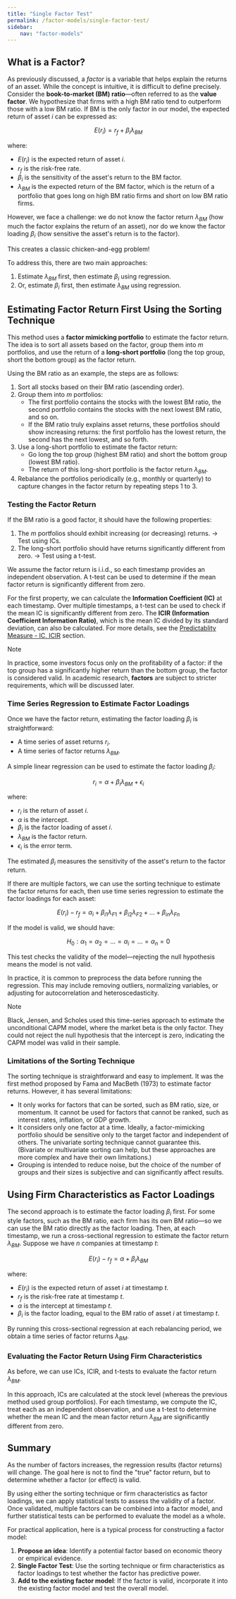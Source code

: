 ```yaml
---
title: "Single Factor Test"
permalink: /factor-models/single-factor-test/
sidebar:
    nav: "factor-models"
---
```


## What is a Factor?

As previously discussed, a *factor* is a variable that helps explain the returns of an asset. While the concept is intuitive, it is difficult to define precisely. Consider the **book-to-market (BM) ratio**—often referred to as the **value factor**. We hypothesize that firms with a high BM ratio tend to outperform those with a low BM ratio. If BM is the only factor in our model, the expected return of asset $i$ can be expressed as:

$$
E(r_i) = r_f + \beta_{i} \lambda_{BM}
$$

where:

- $E(r_i)$ is the expected return of asset $i$.
- $r_f$ is the risk-free rate.
- $\beta_{i}$ is the sensitivity of the asset's return to the BM factor.
- $\lambda_{BM}$ is the expected return of the BM factor, which is the return of a portfolio that goes long on high BM ratio firms and short on low BM ratio firms.

However, we face a challenge: we do not know the factor return $\lambda_{BM}$ (how much the factor explains the return of an asset), nor do we know the factor loading $\beta_{i}$ (how sensitive the asset's return is to the factor).

This creates a classic chicken-and-egg problem!

To address this, there are two main approaches:

1. Estimate $\lambda_{BM}$ first, then estimate $\beta_{i}$ using regression.
2. Or, estimate $\beta_{i}$ first, then estimate $\lambda_{BM}$ using regression.

## Estimating Factor Return First Using the Sorting Technique

This method uses a **factor mimicking portfolio** to estimate the factor return. The idea is to sort all assets based on the factor, group them into $m$ portfolios, and use the return of a **long-short portfolio** (long the top group, short the bottom group) as the factor return.

Using the BM ratio as an example, the steps are as follows:

1. Sort all stocks based on their BM ratio (ascending order).
2. Group them into $m$ portfolios:
    - The first portfolio contains the stocks with the lowest BM ratio, the second portfolio contains the stocks with the next lowest BM ratio, and so on.
    - If the BM ratio truly explains asset returns, these portfolios should show increasing returns: the first portfolio has the lowest return, the second has the next lowest, and so forth.
3. Use a long-short portfolio to estimate the factor return:
    - Go long the top group (highest BM ratio) and short the bottom group (lowest BM ratio).
    - The return of this long-short portfolio is the factor return $\lambda_{BM}$.
4. Rebalance the portfolios periodically (e.g., monthly or quarterly) to capture changes in the factor return by repeating steps 1 to 3.

### Testing the Factor Return

If the BM ratio is a good factor, it should have the following properties:

1. The $m$ portfolios should exhibit increasing (or decreasing) returns. → Test using ICs.
2. The long-short portfolio should have returns significantly different from zero. → Test using a t-test.

We assume the factor return is i.i.d., so each timestamp provides an independent observation. A t-test can be used to determine if the mean factor return is significantly different from zero.

For the first property, we can calculate the **Information Coefficient (IC)** at each timestamp. Over multiple timestamps, a t-test can be used to check if the mean IC is significantly different from zero. The **ICIR (Information Coefficient Information Ratio)**, which is the mean IC divided by its standard deviation, can also be calculated. For more details, see the [Predictablity Measure - IC, ICIR](https://bagelquant.com/predictability-measure/) section.

>[!NOTE]
>In practice, some investors focus only on the profitability of a factor: if the top group has a significantly higher return than the bottom group, the factor is considered valid. In academic research, **factors** are subject to stricter requirements, which will be discussed later.

### Time Series Regression to Estimate Factor Loadings

Once we have the factor return, estimating the factor loading $\beta_{i}$ is straightforward:

- A time series of asset returns $r_i$.
- A time series of factor returns $\lambda_{BM}$.

A simple linear regression can be used to estimate the factor loading $\beta_{i}$:

$$
r_i = \alpha + \beta_{i} \lambda_{BM} + \epsilon_i
$$

where:

- $r_i$ is the return of asset $i$.
- $\alpha$ is the intercept.
- $\beta_{i}$ is the factor loading of asset $i$.
- $\lambda_{BM}$ is the factor return.
- $\epsilon_i$ is the error term.

The estimated $\beta_{i}$ measures the sensitivity of the asset's return to the factor return.

If there are multiple factors, we can use the sorting technique to estimate the factor returns for each, then use time series regression to estimate the factor loadings for each asset:

$$
E(r_i) - r_f = \alpha_i + \beta_{i1} \lambda_{F1} + \beta_{i2} \lambda_{F2} + ... + \beta_{in} \lambda_{Fn}
$$

If the model is valid, we should have:

$$
H_0: \alpha_1 = \alpha_2 = ... = \alpha_i = ... = \alpha_n = 0
$$

This test checks the validity of the model—rejecting the null hypothesis means the model is not valid.

In practice, it is common to preprocess the data before running the regression. This may include removing outliers, normalizing variables, or adjusting for autocorrelation and heteroscedasticity.

>[!NOTE]
>Black, Jensen, and Scholes used this time-series approach to estimate the unconditional CAPM model, where the market beta is the only factor. They could not reject the null hypothesis that the intercept is zero, indicating the CAPM model was valid in their sample.

### Limitations of the Sorting Technique

The sorting technique is straightforward and easy to implement. It was the first method proposed by Fama and MacBeth (1973) to estimate factor returns. However, it has several limitations:

- It only works for factors that can be sorted, such as BM ratio, size, or momentum. It cannot be used for factors that cannot be ranked, such as interest rates, inflation, or GDP growth.
- It considers only one factor at a time. Ideally, a factor-mimicking portfolio should be sensitive only to the target factor and independent of others. The univariate sorting technique cannot guarantee this. (Bivariate or multivariate sorting can help, but these approaches are more complex and have their own limitations.)
- Grouping is intended to reduce noise, but the choice of the number of groups and their sizes is subjective and can significantly affect results.

## Using Firm Characteristics as Factor Loadings

The second approach is to estimate the factor loading $\beta_{i}$ first. For some style factors, such as the BM ratio, each firm has its own BM ratio—so we can use the BM ratio directly as the factor loading. Then, at each timestamp, we run a cross-sectional regression to estimate the factor return $\lambda_{BM}$. Suppose we have $n$ companies at timestamp $t$:

$$
E(r_{i}) - r_{f} = \alpha + \beta_{i} \lambda_{BM}
$$

where:

- $E(r_{i})$ is the expected return of asset $i$ at timestamp $t$.
- $r_{f}$ is the risk-free rate at timestamp $t$.
- $\alpha$ is the intercept at timestamp $t$.
- $\beta_{i}$ is the factor loading, equal to the BM ratio of asset $i$ at timestamp $t$.

By running this cross-sectional regression at each rebalancing period, we obtain a time series of factor returns $\lambda_{BM}$.

### Evaluating the Factor Return Using Firm Characteristics

As before, we can use ICs, ICIR, and t-tests to evaluate the factor return $\lambda_{BM}$.

In this approach, ICs are calculated at the stock level (whereas the previous method used group portfolios). For each timestamp, we compute the IC, treat each as an independent observation, and use a t-test to determine whether the mean IC and the mean factor return $\lambda_{BM}$ are significantly different from zero.

## Summary

As the number of factors increases, the regression results (factor returns) will change. The goal here is not to find the "true" factor return, but to determine whether a factor (or effect) is valid.

By using either the sorting technique or firm characteristics as factor loadings, we can apply statistical tests to assess the validity of a factor. Once validated, multiple factors can be combined into a factor model, and further statistical tests can be performed to evaluate the model as a whole.

For practical application, here is a typical process for constructing a factor model:

1. **Propose an idea**: Identify a potential factor based on economic theory or empirical evidence.
2. **Single Factor Test**: Use the sorting technique or firm characteristics as factor loadings to test whether the factor has predictive power.
3. **Add to the existing factor model**: If the factor is valid, incorporate it into the existing factor model and test the overall model.
